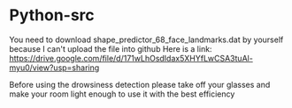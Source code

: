 # Python-src
You need to download shape_predictor_68_face_landmarks.dat by yourself because I can't upload the file into github
Here is a link:
https://drive.google.com/file/d/171wLhOsdIdax5XHYfLwCSA3tuAl-myu0/view?usp=sharing

Before using the drowsiness detection please take off your glasses and make your room light enough to use it with the best efficiency
